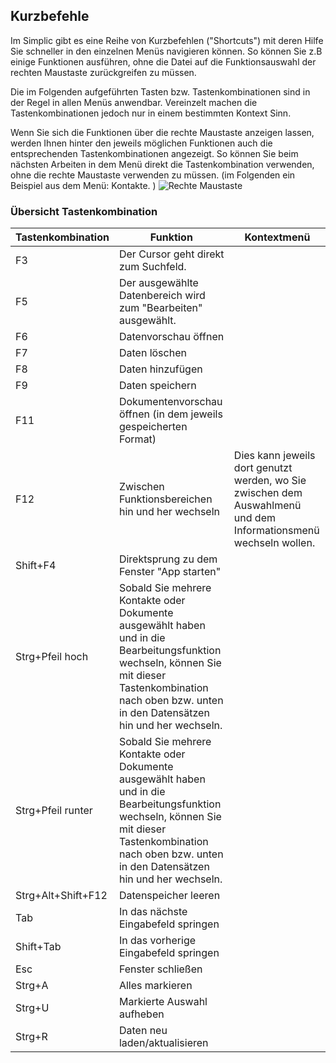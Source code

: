 ## Kurzbefehle

Im Simplic gibt es eine Reihe von Kurzbefehlen ("Shortcuts") mit deren Hilfe Sie schneller in den einzelnen Menüs navigieren können.
So können Sie z.B einige Funktionen ausführen, ohne die Datei auf die Funktionsauswahl der rechten Maustaste zurückgreifen zu müssen.

Die im Folgenden aufgeführten Tasten bzw. Tastenkombinationen sind in der Regel in allen Menüs anwendbar. Vereinzelt machen die Tastenkombinationen jedoch nur in einem bestimmten Kontext Sinn.

Wenn Sie sich die Funktionen über die rechte Maustaste anzeigen lassen, werden Ihnen hinter den jeweils möglichen Funktionen auch die entsprechenden Tastenkombinationen angezeigt.
So können Sie beim nächsten Arbeiten in dem Menü direkt die Tastenkombination verwenden, ohne die rechte Maustaste verwenden zu müssen.
(im Folgenden ein Beispiel aus dem Menü: Kontakte.
)
![Rechte Maustaste](~/images/Tastenkombination.png)

### Übersicht Tastenkombination



| Tastenkombination  | Funktion                                                                                                                                                                                                     | Kontextmenü                                                                                                      |
|--------------------|--------------------------------------------------------------------------------------------------------------------------------------------------------------------------------------------------------------|------------------------------------------------------------------------------------------------------------------|
| F3                 | Der Cursor geht direkt zum Suchfeld.                                                                                                                                                                         |                                                                                                                  |
| F5                 | Der ausgewählte Datenbereich wird zum "Bearbeiten" ausgewählt.                                                                                                                                               |                                                                                                                  |
| F6                 | Datenvorschau öffnen                                                                                                                                                                                         |                                                                                                                  |
| F7                 | Daten löschen                                                                                                                                                                                                |                                                                                                                  |
| F8                 | Daten hinzufügen                                                                                                                                                                                             |                                                                                                                  |
| F9                 | Daten speichern                                                                                                                                                                                              |                                                                                                                  |
| F11                | Dokumentenvorschau öffnen (in dem jeweils gespeicherten Format)                                                                                                                                              |                                                                                                                  |
| F12                | Zwischen Funktionsbereichen hin und her wechseln                                                                                                                                                             | Dies kann jeweils dort genutzt werden, wo Sie zwischen dem Auswahlmenü und dem Informationsmenü wechseln wollen. |
| Shift+F4           | Direktsprung zu dem Fenster "App starten"                                                                                                                                                                    |                                                                                                                  |
| Strg+Pfeil hoch    | Sobald Sie mehrere Kontakte oder Dokumente ausgewählt haben und in die Bearbeitungsfunktion wechseln,  können Sie mit dieser Tastenkombination nach oben bzw. unten in den Datensätzen hin und her wechseln. |                                                                                                                  |
| Strg+Pfeil runter  | Sobald Sie mehrere Kontakte oder Dokumente ausgewählt haben und in die Bearbeitungsfunktion wechseln, können Sie mit dieser Tastenkombination nach oben bzw. unten in den Datensätzen hin und her wechseln.  |                                                                                                                  |
| Strg+Alt+Shift+F12 | Datenspeicher leeren                                                                                                                                                                                         |                                                                                                                  |
| Tab                | In das nächste Eingabefeld springen                                                                                                                                                                          |                                                                                                                  |
| Shift+Tab          | In das vorherige Eingabefeld springen                                                                                                                                                                        |                                                                                                                  |
| Esc                | Fenster schließen                                                                                                                                                                                            |                                                                                                                  |
| Strg+A             | Alles markieren                                                                                                                                                                                              |                                                                                                                  |
| Strg+U             | Markierte Auswahl aufheben                                                                                                                                                                                   |                                                                                                                  |
| Strg+R             | Daten neu laden/aktualisieren                                                                                                                                                                                |                                                                                                                  |